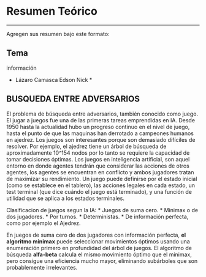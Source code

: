# Resumen Teórico
----

Agregen sus resumen bajo este formato:

## Tema

información


* Lázaro Camasca Edson Nick *
## BUSQUEDA ENTRE ADVERSARIOS

El problema de búsqueda entre adversarios, también conocido como juego. El jugar a juegos fue una de las primeras tareas emprendidas en IA. Desde 1950 hasta la actualidad hubo un progreso continuo en el nivel de juego, hasta el punto de que las maquinas han derrotado a campeones humanos en ajedrez. Los juegos son interesantes porque son demasiado difíciles de resolver. Por ejemplo, el ajedrez tiene un árbol de búsqueda de aproximadamente 10^154 nodos por lo tanto se requiere la capacidad de tomar decisiones óptimas.
Los juegos en inteligencia artificial, son aquel entorno en donde agentes tendrán que considerar las acciones de otros agentes, los agentes se encuentran en conflicto y ambos jugadores tratan de maximizar su rendimiento.
Un juego puede definirse por el estado inicial (como se establece en el tablero), las acciones legales en cada estado, un test terminal (que dice cuándo el juego está terminado), y una función de utilidad que se aplica a los estados terminales.

Clasificacion de juegos segun la IA:
	* Juegos de suma cero.
	* Minimax o de dos jugadores.
	* Por turnos.
	* Deterministas.
	* De información perfecta, como por ejemplo el Ajedrez.

En juegos de suma cero de dos jugadores con información perfecta, **el algoritmo minimax** puede seleccionar movimientos óptimos usando una enumeración primero en profundidad del árbol de juegos.
El algoritmo de búsqueda **alfa-beta** calcula el mismo movimiento óptimo que el minimax, pero consigue una eficiencia mucho mayor, eliminando subárboles que son probablemente irrelevantes.

